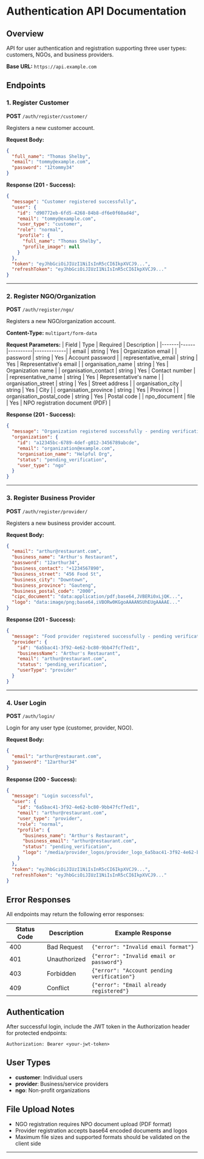 # Authentication API Documentation

## Overview
API for user authentication and registration supporting three user types: customers, NGOs, and business providers.

**Base URL:** `https://api.example.com`

## Endpoints

### 1. Register Customer
**POST** `/auth/register/customer/`

Registers a new customer account.

**Request Body:**
```json
{
  "full_name": "Thomas Shelby",
  "email": "tommy@example.com",
  "password": "12tommy34"
}
```

**Response (201 - Success):**
```json
{
  "message": "Customer registered successfully",
  "user": {
    "id": "d90772eb-6fd5-4268-84b8-df6e0f60ad4d",
    "email": "tommy@example.com",
    "user_type": "customer",
    "role": "normal",
    "profile": {
      "full_name": "Thomas Shelby",
      "profile_image": null
    }
  },
  "token": "eyJhbGciOiJIUzI1NiIsInR5cCI6IkpXVCJ9...",
  "refreshToken": "eyJhbGciOiJIUzI1NiIsInR5cCI6IkpXVCJ9..."
}
```

---

### 2. Register NGO/Organization
**POST** `/auth/register/ngo/`

Registers a new NGO/organization account.

**Content-Type:** `multipart/form-data`

**Request Parameters:**
| Field | Type | Required | Description |
|-------|------|----------|-------------|
| email | string | Yes | Organization email |
| password | string | Yes | Account password |
| representative_email | string | Yes | Representative's email |
| organisation_name | string | Yes | Organization name |
| organisation_contact | string | Yes | Contact number |
| representative_name | string | Yes | Representative's name |
| organisation_street | string | Yes | Street address |
| organisation_city | string | Yes | City |
| organisation_province | string | Yes | Province |
| organisation_postal_code | string | Yes | Postal code |
| npo_document | file | Yes | NPO registration document (PDF) |

**Response (201 - Success):**
```json
{
  "message": "Organization registered successfully - pending verification",
  "organization": {
    "id": "a12345bc-6789-4def-g012-3456789abcde",
    "email": "organization@example.com",
    "organisation_name": "Helpful Org",
    "status": "pending_verification",
    "user_type": "ngo"
  }
}
```

---

### 3. Register Business Provider
**POST** `/auth/register/provider/`

Registers a new business provider account.

**Request Body:**
```json
{
  "email": "arthur@restaurant.com",
  "business_name": "Arthur's Restaurant",
  "password": "12arthur34",
  "business_contact": "+1234567890",
  "business_street": "456 Food St",
  "business_city": "Downtown",
  "business_province": "Gauteng",
  "business_postal_code": "2000",
  "cipc_document": "data:application/pdf;base64,JVBERi0xLjQK...",
  "logo": "data:image/png;base64,iVBORw0KGgoAAAANSUhEUgAAAAE..."
}
```

**Response (201 - Success):**
```json
{
  "message": "Food provider registered successfully - pending verification",
  "provider": {
    "id": "6a5bac41-3f92-4e62-bc80-9bb47fcf7ed1",
    "businessName": "Arthur's Restaurant",
    "email": "arthur@restaurant.com",
    "status": "pending_verification",
    "userType": "provider"
  }
}
```

---

### 4. User Login
**POST** `/auth/login/`

Login for any user type (customer, provider, NGO).

**Request Body:**
```json
{
  "email": "arthur@restaurant.com",
  "password": "12arthur34"
}
```

**Response (200 - Success):**
```json
{
  "message": "Login successful",
  "user": {
    "id": "6a5bac41-3f92-4e62-bc80-9bb47fcf7ed1",
    "email": "arthur@restaurant.com",
    "user_type": "provider",
    "role": "normal",
    "profile": {
      "business_name": "Arthur's Restaurant",
      "business_email": "arthur@restaurant.com",
      "status": "pending_verification",
      "logo": "/media/provider_logos/provider_logo_6a5bac41-3f92-4e62-bc80-9bb47fcf7ed1.png"
    }
  },
  "token": "eyJhbGciOiJIUzI1NiIsInR5cCI6IkpXVCJ9...",
  "refreshToken": "eyJhbGciOiJIUzI1NiIsInR5cCI6IkpXVCJ9..."
}
```

## Error Responses

All endpoints may return the following error responses:

| Status Code | Description | Example Response |
|-------------|-------------|------------------|
| 400 | Bad Request | `{"error": "Invalid email format"}` |
| 401 | Unauthorized | `{"error": "Invalid email or password"}` |
| 403 | Forbidden | `{"error": "Account pending verification"}` |
| 409 | Conflict | `{"error": "Email already registered"}` |

## Authentication

After successful login, include the JWT token in the Authorization header for protected endpoints:

```
Authorization: Bearer <your-jwt-token>
```

## User Types

- **customer**: Individual users
- **provider**: Business/service providers
- **ngo**: Non-profit organizations

## File Upload Notes

- NGO registration requires NPO document upload (PDF format)
- Provider registration accepts base64 encoded documents and logos
- Maximum file sizes and supported formats should be validated on the client side

---
